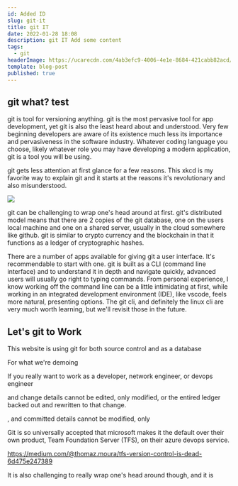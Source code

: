 ```yaml
---
id: Added ID
slug: git-it
title: git IT
date: 2022-01-28 18:08
description: git IT Add some content
tags:
  - git
headerImage: https://ucarecdn.com/4ab3efc9-4006-4e1e-8684-421cabb82acd/sendittelltheworld.png
template: blog-post
published: true
---
```

## git what? test

git is tool for versioning anything. git is the most pervasive tool for app development, yet git is also the least heard about and understood. Very few beginning developers are aware of its existence much less its importance and pervasiveness in the software industry. Whatever coding language you choose, likely whatever role you may have developing a modern application, git is a tool you will be using. 

git gets less attention at first glance for a few reasons. This xkcd is my favorite way to explain git and it starts at the reasons it's revolutionary and also misunderstood. 

![](/assets/what-is-git.png)

git can be challenging to wrap one's head around at first. git's distributed model means that there are 2 copies of the git database, one on the users local machine and one on a shared server, usually in the cloud somewhere like github. git is similar to crypto currency and the blockchain in that it functions as a ledger of cryptographic hashes.

There are a number of apps available for giving git a user interface. It's recommendable to start with one. git is built as a CLI (command line interface) and to understand it in depth and navigate quickly, advanced users will usually go right to typing commands. From personal experience, I know working off the command line can be a little intimidating at first, while working in an integrated development environment (IDE), like vscode, feels more natural, presenting options. The git cli, and definitely the linux cli are very much worth learning, but we'll revisit those in the future. 

## Let's git to Work

This website is using git for both source control and as a database

For what we're demoing 

If you really want to work as a developer, network engineer, or devops engineer 

and change details cannot be edited, only modified, or the entired ledger backed out and rewritten to that change. 

, and committed details cannot be modified, only

Git is so universally accepted that microsoft makes it the default over their own product, Team Foundation Server (TFS), on their azure devops service. 

https://medium.com/@thomaz.moura/tfs-version-control-is-dead-6d475e247389

It is also challenging to really wrap one's head around though, and it is